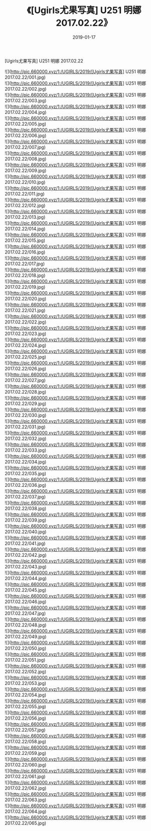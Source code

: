 ﻿---
layout: post
title:  《[Ugirls尤果写真] U251 明娜 2017.02.22》
date:   2019-01-17
img: http://pic.660000.xyz/1:/UGIRLS/2019/[Ugirls尤果写真] U251 明娜 2017.02.22/000.jpg
categories: [美女, 清纯, 唯美]
---

[Ugirls尤果写真] U251 明娜 2017.02.22

 ![](http://pic.660000.xyz/1:/UGIRLS/2019/[Ugirls尤果写真] U251 明娜 2017.02.22/001.jpg) <br>![](http://pic.660000.xyz/1:/UGIRLS/2019/[Ugirls尤果写真] U251 明娜 2017.02.22/002.jpg) <br>![](http://pic.660000.xyz/1:/UGIRLS/2019/[Ugirls尤果写真] U251 明娜 2017.02.22/003.jpg) <br>![](http://pic.660000.xyz/1:/UGIRLS/2019/[Ugirls尤果写真] U251 明娜 2017.02.22/004.jpg) <br>![](http://pic.660000.xyz/1:/UGIRLS/2019/[Ugirls尤果写真] U251 明娜 2017.02.22/005.jpg) <br>![](http://pic.660000.xyz/1:/UGIRLS/2019/[Ugirls尤果写真] U251 明娜 2017.02.22/006.jpg) <br>![](http://pic.660000.xyz/1:/UGIRLS/2019/[Ugirls尤果写真] U251 明娜 2017.02.22/007.jpg) <br>![](http://pic.660000.xyz/1:/UGIRLS/2019/[Ugirls尤果写真] U251 明娜 2017.02.22/008.jpg) <br>![](http://pic.660000.xyz/1:/UGIRLS/2019/[Ugirls尤果写真] U251 明娜 2017.02.22/009.jpg) <br>![](http://pic.660000.xyz/1:/UGIRLS/2019/[Ugirls尤果写真] U251 明娜 2017.02.22/010.jpg) <br>![](http://pic.660000.xyz/1:/UGIRLS/2019/[Ugirls尤果写真] U251 明娜 2017.02.22/011.jpg) <br>![](http://pic.660000.xyz/1:/UGIRLS/2019/[Ugirls尤果写真] U251 明娜 2017.02.22/012.jpg) <br>![](http://pic.660000.xyz/1:/UGIRLS/2019/[Ugirls尤果写真] U251 明娜 2017.02.22/013.jpg) <br>![](http://pic.660000.xyz/1:/UGIRLS/2019/[Ugirls尤果写真] U251 明娜 2017.02.22/014.jpg) <br>![](http://pic.660000.xyz/1:/UGIRLS/2019/[Ugirls尤果写真] U251 明娜 2017.02.22/015.jpg) <br>![](http://pic.660000.xyz/1:/UGIRLS/2019/[Ugirls尤果写真] U251 明娜 2017.02.22/016.jpg) <br>![](http://pic.660000.xyz/1:/UGIRLS/2019/[Ugirls尤果写真] U251 明娜 2017.02.22/017.jpg) <br>![](http://pic.660000.xyz/1:/UGIRLS/2019/[Ugirls尤果写真] U251 明娜 2017.02.22/018.jpg) <br>![](http://pic.660000.xyz/1:/UGIRLS/2019/[Ugirls尤果写真] U251 明娜 2017.02.22/019.jpg) <br>![](http://pic.660000.xyz/1:/UGIRLS/2019/[Ugirls尤果写真] U251 明娜 2017.02.22/020.jpg) <br>![](http://pic.660000.xyz/1:/UGIRLS/2019/[Ugirls尤果写真] U251 明娜 2017.02.22/021.jpg) <br>![](http://pic.660000.xyz/1:/UGIRLS/2019/[Ugirls尤果写真] U251 明娜 2017.02.22/022.jpg) <br>![](http://pic.660000.xyz/1:/UGIRLS/2019/[Ugirls尤果写真] U251 明娜 2017.02.22/023.jpg) <br>![](http://pic.660000.xyz/1:/UGIRLS/2019/[Ugirls尤果写真] U251 明娜 2017.02.22/024.jpg) <br>![](http://pic.660000.xyz/1:/UGIRLS/2019/[Ugirls尤果写真] U251 明娜 2017.02.22/025.jpg) <br>![](http://pic.660000.xyz/1:/UGIRLS/2019/[Ugirls尤果写真] U251 明娜 2017.02.22/026.jpg) <br>![](http://pic.660000.xyz/1:/UGIRLS/2019/[Ugirls尤果写真] U251 明娜 2017.02.22/027.jpg) <br>![](http://pic.660000.xyz/1:/UGIRLS/2019/[Ugirls尤果写真] U251 明娜 2017.02.22/028.jpg) <br>![](http://pic.660000.xyz/1:/UGIRLS/2019/[Ugirls尤果写真] U251 明娜 2017.02.22/029.jpg) <br>![](http://pic.660000.xyz/1:/UGIRLS/2019/[Ugirls尤果写真] U251 明娜 2017.02.22/030.jpg) <br>![](http://pic.660000.xyz/1:/UGIRLS/2019/[Ugirls尤果写真] U251 明娜 2017.02.22/031.jpg) <br>![](http://pic.660000.xyz/1:/UGIRLS/2019/[Ugirls尤果写真] U251 明娜 2017.02.22/032.jpg) <br>![](http://pic.660000.xyz/1:/UGIRLS/2019/[Ugirls尤果写真] U251 明娜 2017.02.22/033.jpg) <br>![](http://pic.660000.xyz/1:/UGIRLS/2019/[Ugirls尤果写真] U251 明娜 2017.02.22/034.jpg) <br>![](http://pic.660000.xyz/1:/UGIRLS/2019/[Ugirls尤果写真] U251 明娜 2017.02.22/035.jpg) <br>![](http://pic.660000.xyz/1:/UGIRLS/2019/[Ugirls尤果写真] U251 明娜 2017.02.22/036.jpg) <br>![](http://pic.660000.xyz/1:/UGIRLS/2019/[Ugirls尤果写真] U251 明娜 2017.02.22/037.jpg) <br>![](http://pic.660000.xyz/1:/UGIRLS/2019/[Ugirls尤果写真] U251 明娜 2017.02.22/038.jpg) <br>![](http://pic.660000.xyz/1:/UGIRLS/2019/[Ugirls尤果写真] U251 明娜 2017.02.22/039.jpg) <br>![](http://pic.660000.xyz/1:/UGIRLS/2019/[Ugirls尤果写真] U251 明娜 2017.02.22/040.jpg) <br>![](http://pic.660000.xyz/1:/UGIRLS/2019/[Ugirls尤果写真] U251 明娜 2017.02.22/041.jpg) <br>![](http://pic.660000.xyz/1:/UGIRLS/2019/[Ugirls尤果写真] U251 明娜 2017.02.22/042.jpg) <br>![](http://pic.660000.xyz/1:/UGIRLS/2019/[Ugirls尤果写真] U251 明娜 2017.02.22/043.jpg) <br>![](http://pic.660000.xyz/1:/UGIRLS/2019/[Ugirls尤果写真] U251 明娜 2017.02.22/044.jpg) <br>![](http://pic.660000.xyz/1:/UGIRLS/2019/[Ugirls尤果写真] U251 明娜 2017.02.22/045.jpg) <br>![](http://pic.660000.xyz/1:/UGIRLS/2019/[Ugirls尤果写真] U251 明娜 2017.02.22/046.jpg) <br>![](http://pic.660000.xyz/1:/UGIRLS/2019/[Ugirls尤果写真] U251 明娜 2017.02.22/047.jpg) <br>![](http://pic.660000.xyz/1:/UGIRLS/2019/[Ugirls尤果写真] U251 明娜 2017.02.22/048.jpg) <br>![](http://pic.660000.xyz/1:/UGIRLS/2019/[Ugirls尤果写真] U251 明娜 2017.02.22/049.jpg) <br>![](http://pic.660000.xyz/1:/UGIRLS/2019/[Ugirls尤果写真] U251 明娜 2017.02.22/050.jpg) <br>![](http://pic.660000.xyz/1:/UGIRLS/2019/[Ugirls尤果写真] U251 明娜 2017.02.22/051.jpg) <br>![](http://pic.660000.xyz/1:/UGIRLS/2019/[Ugirls尤果写真] U251 明娜 2017.02.22/052.jpg) <br>![](http://pic.660000.xyz/1:/UGIRLS/2019/[Ugirls尤果写真] U251 明娜 2017.02.22/053.jpg) <br>![](http://pic.660000.xyz/1:/UGIRLS/2019/[Ugirls尤果写真] U251 明娜 2017.02.22/054.jpg) <br>![](http://pic.660000.xyz/1:/UGIRLS/2019/[Ugirls尤果写真] U251 明娜 2017.02.22/055.jpg) <br>![](http://pic.660000.xyz/1:/UGIRLS/2019/[Ugirls尤果写真] U251 明娜 2017.02.22/056.jpg) <br>![](http://pic.660000.xyz/1:/UGIRLS/2019/[Ugirls尤果写真] U251 明娜 2017.02.22/057.jpg) <br>![](http://pic.660000.xyz/1:/UGIRLS/2019/[Ugirls尤果写真] U251 明娜 2017.02.22/058.jpg) <br>![](http://pic.660000.xyz/1:/UGIRLS/2019/[Ugirls尤果写真] U251 明娜 2017.02.22/059.jpg) <br>![](http://pic.660000.xyz/1:/UGIRLS/2019/[Ugirls尤果写真] U251 明娜 2017.02.22/060.jpg) <br>![](http://pic.660000.xyz/1:/UGIRLS/2019/[Ugirls尤果写真] U251 明娜 2017.02.22/061.jpg) <br>![](http://pic.660000.xyz/1:/UGIRLS/2019/[Ugirls尤果写真] U251 明娜 2017.02.22/062.jpg) <br>![](http://pic.660000.xyz/1:/UGIRLS/2019/[Ugirls尤果写真] U251 明娜 2017.02.22/063.jpg) <br>![](http://pic.660000.xyz/1:/UGIRLS/2019/[Ugirls尤果写真] U251 明娜 2017.02.22/064.jpg) <br>![](http://pic.660000.xyz/1:/UGIRLS/2019/[Ugirls尤果写真] U251 明娜 2017.02.22/065.jpg) <br>